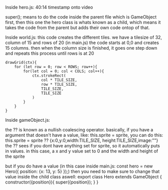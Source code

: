 Inside hero.js: 40:14 timestamp onto video

super(); means to do the code inside the parent file which is GameObject first, then this one
the hero class is whats known as a child, which means it takes the code from the parent but adds their own code ontop of that.


Inside world.js:
    this code creates the different tiles. we have a tilesize of 32, column of 15 and rows of 20 (in main.js)
    the code starts at 0,0 and creates 15 columns. 
    then when the column size is finished, it goes one step down and repeats this process until rows is at 20

    drawGrid(ctx){
        for (let row = 0; row < ROWS; row++){
            for(let col = 0; col < COLS; col++){
                ctx.strokeRect(
                    col * TILE_SIZE,
                    row * TILE_SIZE,
                    TILE_SIZE,
                    TILE_SIZE
                )
            }
        }
    }


Inside gameObject.js:

the ?? is known as a nullish coalescing operator. basically, if you have a argument that doesn't have a value, like: this.sprite = sprite, you can do this: this.sprite = sprite ?? {x:0,y:0,width:TILE_SIZE,
        height:TILE_SIZE,image:""}
the ?? sees if you dont have anything set for sprite, so it automatically puts in values. 
in this case, a x and y value set to 0 and the width and height of the sprite

but if you do have a value (in this case inside main.js: 
const hero = new Hero({
        position: {x: 13, y: 5}
    });)
then you need to make sure to change that value inside the child class aswell:
export class Hero extends GameObject {
    constructor({position}){
        super({position});
    }
}

